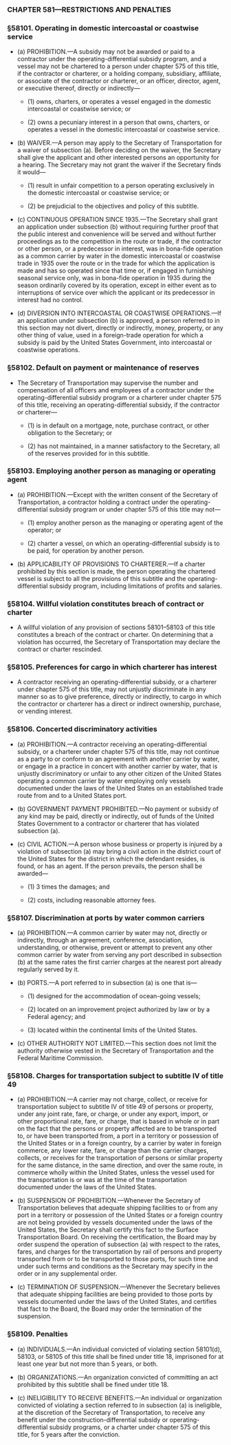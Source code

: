 ### **CHAPTER 581—RESTRICTIONS AND PENALTIES**

### §58101. Operating in domestic intercoastal or coastwise service
* (a) PROHIBITION.—A subsidy may not be awarded or paid to a contractor under the operating-differential subsidy program, and a vessel may not be chartered to a person under chapter 575 of this title, if the contractor or charterer, or a holding company, subsidiary, affiliate, or associate of the contractor or charterer, or an officer, director, agent, or executive thereof, directly or indirectly—

  * (1) owns, charters, or operates a vessel engaged in the domestic intercoastal or coastwise service; or

  * (2) owns a pecuniary interest in a person that owns, charters, or operates a vessel in the domestic intercoastal or coastwise service.


* (b) WAIVER.—A person may apply to the Secretary of Transportation for a waiver of subsection (a). Before deciding on the waiver, the Secretary shall give the applicant and other interested persons an opportunity for a hearing. The Secretary may not grant the waiver if the Secretary finds it would—

  * (1) result in unfair competition to a person operating exclusively in the domestic intercoastal or coastwise service; or

  * (2) be prejudicial to the objectives and policy of this subtitle.


* (c) CONTINUOUS OPERATION SINCE 1935.—The Secretary shall grant an application under subsection (b) without requiring further proof that the public interest and convenience will be served and without further proceedings as to the competition in the route or trade, if the contractor or other person, or a predecessor in interest, was in bona-fide operation as a common carrier by water in the domestic intercoastal or coastwise trade in 1935 over the route or in the trade for which the application is made and has so operated since that time or, if engaged in furnishing seasonal service only, was in bona-fide operation in 1935 during the season ordinarily covered by its operation, except in either event as to interruptions of service over which the applicant or its predecessor in interest had no control.

* (d) DIVERSION INTO INTERCOASTAL OR COASTWISE OPERATIONS.—If an application under subsection (b) is approved, a person referred to in this section may not divert, directly or indirectly, money, property, or any other thing of value, used in a foreign-trade operation for which a subsidy is paid by the United States Government, into intercoastal or coastwise operations.

### §58102. Default on payment or maintenance of reserves
* The Secretary of Transportation may supervise the number and compensation of all officers and employees of a contractor under the operating-differential subsidy program or a charterer under chapter 575 of this title, receiving an operating-differential subsidy, if the contractor or charterer—

  * (1) is in default on a mortgage, note, purchase contract, or other obligation to the Secretary; or

  * (2) has not maintained, in a manner satisfactory to the Secretary, all of the reserves provided for in this subtitle.

### §58103. Employing another person as managing or operating agent
* (a) PROHIBITION.—Except with the written consent of the Secretary of Transportation, a contractor holding a contract under the operating-differential subsidy program or under chapter 575 of this title may not—

  * (1) employ another person as the managing or operating agent of the operator; or

  * (2) charter a vessel, on which an operating-differential subsidy is to be paid, for operation by another person.


* (b) APPLICABILITY OF PROVISIONS TO CHARTERER.—If a charter prohibited by this section is made, the person operating the chartered vessel is subject to all the provisions of this subtitle and the operating-differential subsidy program, including limitations of profits and salaries.

### §58104. Willful violation constitutes breach of contract or charter
* A willful violation of any provision of sections 58101–58103 of this title constitutes a breach of the contract or charter. On determining that a violation has occurred, the Secretary of Transportation may declare the contract or charter rescinded.

### §58105. Preferences for cargo in which charterer has interest
* A contractor receiving an operating-differential subsidy, or a charterer under chapter 575 of this title, may not unjustly discriminate in any manner so as to give preference, directly or indirectly, to cargo in which the contractor or charterer has a direct or indirect ownership, purchase, or vending interest.

### §58106. Concerted discriminatory activities
* (a) PROHIBITION.—A contractor receiving an operating-differential subsidy, or a charterer under chapter 575 of this title, may not continue as a party to or conform to an agreement with another carrier by water, or engage in a practice in concert with another carrier by water, that is unjustly discriminatory or unfair to any other citizen of the United States operating a common carrier by water employing only vessels documented under the laws of the United States on an established trade route from and to a United States port.

* (b) GOVERNMENT PAYMENT PROHIBITED.—No payment or subsidy of any kind may be paid, directly or indirectly, out of funds of the United States Government to a contractor or charterer that has violated subsection (a).

* (c) CIVIL ACTION.—A person whose business or property is injured by a violation of subsection (a) may bring a civil action in the district court of the United States for the district in which the defendant resides, is found, or has an agent. If the person prevails, the person shall be awarded—

  * (1) 3 times the damages; and

  * (2) costs, including reasonable attorney fees.

### §58107. Discrimination at ports by water common carriers
* (a) PROHIBITION.—A common carrier by water may not, directly or indirectly, through an agreement, conference, association, understanding, or otherwise, prevent or attempt to prevent any other common carrier by water from serving any port described in subsection (b) at the same rates the first carrier charges at the nearest port already regularly served by it.

* (b) PORTS.—A port referred to in subsection (a) is one that is—

  * (1) designed for the accommodation of ocean-going vessels;

  * (2) located on an improvement project authorized by law or by a Federal agency; and

  * (3) located within the continental limits of the United States.


* (c) OTHER AUTHORITY NOT LIMITED.—This section does not limit the authority otherwise vested in the Secretary of Transportation and the Federal Maritime Commission.

### §58108. Charges for transportation subject to subtitle IV of title 49
* (a) PROHIBITION.—A carrier may not charge, collect, or receive for transportation subject to subtitle IV of title 49 of persons or property, under any joint rate, fare, or charge, or under any export, import, or other proportional rate, fare, or charge, that is based in whole or in part on the fact that the persons or property affected are to be transported to, or have been transported from, a port in a territory or possession of the United States or in a foreign country, by a carrier by water in foreign commerce, any lower rate, fare, or charge than the carrier charges, collects, or receives for the transportation of persons or similar property for the same distance, in the same direction, and over the same route, in commerce wholly within the United States, unless the vessel used for the transportation is or was at the time of the transportation documented under the laws of the United States.

* (b) SUSPENSION OF PROHIBITION.—Whenever the Secretary of Transportation believes that adequate shipping facilities to or from any port in a territory or possession of the United States or a foreign country are not being provided by vessels documented under the laws of the United States, the Secretary shall certify this fact to the Surface Transportation Board. On receiving the certification, the Board may by order suspend the operation of subsection (a) with respect to the rates, fares, and charges for the transportation by rail of persons and property transported from or to be transported to those ports, for such time and under such terms and conditions as the Secretary may specify in the order or in any supplemental order.

* (c) TERMINATION OF SUSPENSION.—Whenever the Secretary believes that adequate shipping facilities are being provided to those ports by vessels documented under the laws of the United States, and certifies that fact to the Board, the Board may order the termination of the suspension.

### §58109. Penalties
* (a) INDIVIDUALS.—An individual convicted of violating section 58101(d), 58103, or 58105 of this title shall be fined under title 18, imprisoned for at least one year but not more than 5 years, or both.

* (b) ORGANIZATIONS.—An organization convicted of committing an act prohibited by this subtitle shall be fined under title 18.

* (c) INELIGIBILITY TO RECEIVE BENEFITS.—An individual or organization convicted of violating a section referred to in subsection (a) is ineligible, at the discretion of the Secretary of Transportation, to receive any benefit under the construction-differential subsidy or operating-differential subsidy programs, or a charter under chapter 575 of this title, for 5 years after the conviction.